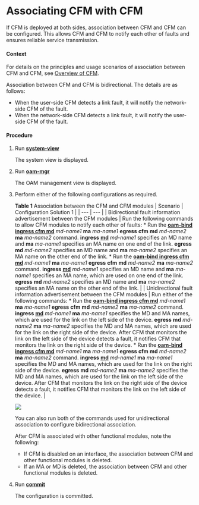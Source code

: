 Associating CFM with CFM
========================

If CFM is deployed at both sides, association between CFM and CFM can be configured. This allows CFM and CFM to notify each other of faults and ensures reliable service transmission.

#### Context

For details on the principles and usage scenarios of association between CFM and CFM, see [Overview of CFM](dc_vrp_cfm_cfg_000002.html).

Association between CFM and CFM is bidirectional. The details are as follows:

* When the user-side CFM detects a link fault, it will notify the network-side CFM of the fault.
* When the network-side CFM detects a link fault, it will notify the user-side CFM of the fault.


#### Procedure

1. Run [**system-view**](cmdqueryname=system-view)
   
   
   
   The system view is displayed.
2. Run [**oam-mgr**](cmdqueryname=oam-mgr)
   
   
   
   The OAM management view is displayed.
3. Perform either of the following configurations as required.
   
   
   
   **Table 1** Association between the CFM and CFM modules
   | Scenario | Configuration Solution 1 |
   | --- | --- |
   | Bidirectional fault information advertisement between the CFM modules | Run the following commands to allow CFM modules to notify each other of faults: * Run the [**oam-bind ingress cfm md**](cmdqueryname=oam-bind+ingress+cfm+md) *md-name1* **ma** *ma-name1* **egress** **cfm** **md** *md-name2* **ma** *ma-name2* command. **ingress** [**md**](cmdqueryname=md) *md-name1* specifies an MD name and **ma** *ma-name1* specifies an MA name on one end of the link. **egress** **md** *md-name2* specifies an MD name and **ma** *ma-name2* specifies an MA name on the other end of the link. * Run the [**oam-bind ingress cfm md**](cmdqueryname=oam-bind+ingress+cfm+md) *md-name1* **ma** *ma-name1* **egress** **cfm** **md** *md-name2* **ma** *ma-name2* command. **ingress** [**md**](cmdqueryname=md) *md-name1* specifies an MD name and **ma** *ma-name1* specifies an MA name, which are used on one end of the link. **egress** **md** *md-name2* specifies an MD name and **ma** *ma-name2* specifies an MA name on the other end of the link. |
   | Unidirectional fault information advertisement between the CFM modules | Run either of the following commands: * Run the [**oam-bind ingress cfm md**](cmdqueryname=oam-bind+ingress+cfm+md) *md-name1* **ma** *ma-name1* **egress** **cfm** **md** *md-name2* **ma** *ma-name2* command. **ingress** [**md**](cmdqueryname=md) *md-name1* **ma** *ma-name1* specifies the MD and MA names, which are used for the link on the left side of the device. **egress** **md** *md-name2* **ma** *ma-name2* specifies the MD and MA names, which are used for the link on the right side of the device. After CFM that monitors the link on the left side of the device detects a fault, it notifies CFM that monitors the link on the right side of the device. * Run the [**oam-bind ingress cfm md**](cmdqueryname=oam-bind+ingress+cfm+md) *md-name1* **ma** *ma-name1* **egress** **cfm** **md** *md-name2* **ma** *ma-name2* command. **ingress** [**md**](cmdqueryname=md) *md-name1* **ma** *ma-name1* specifies the MD and MA names, which are used for the link on the right side of the device. **egress** **md** *md-name2* **ma** *ma-name2* specifies the MD and MA names, which are used for the link on the left side of the device. After CFM that monitors the link on the right side of the device detects a fault, it notifies CFM that monitors the link on the left side of the device. |
   
   
   ![](../../../../public_sys-resources/note_3.0-en-us.png) 
   
   You can also run both of the commands used for unidirectional association to configure bidirectional association.
   
   After CFM is associated with other functional modules, note the following:
   
   * If CFM is disabled on an interface, the association between CFM and other functional modules is deleted.
   * If an MA or MD is deleted, the association between CFM and other functional modules is deleted.
4. Run [**commit**](cmdqueryname=commit)
   
   
   
   The configuration is committed.